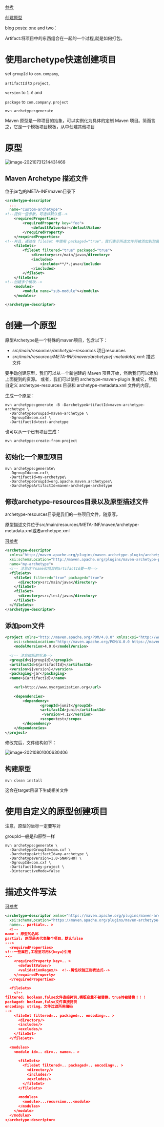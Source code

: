 [参考](https://www.baeldung.com/maven-archetype)

[创建原型](https://maven.apache.org/guides/mini/guide-creating-archetypes.html)

blog posts: [one](http://blogs.jetbrains.com/idea/2009/10/new-packaging-configurations/) and [two](http://blogs.jetbrains.com/idea/2009/10/update-a-running-javaee-application/)：

Artifact:将项目中的东西组合在一起的一个过程,就是如何打包。



# 使用archetype快速创建项目

set `groupId` to `com.company`, 

`artifactId` to `project`, 

`version` to `1.0` and 

`package` to `com.company.project`

```shell
mvn archetype:generate
```



Maven 原型是一种项目的抽象，可以实例化为具体的定制 Maven 项目。简而言之，它是一个模板项目模板，从中创建其他项目

# 原型

![image-20210731214431466](https://piggo-picture.oss-cn-hangzhou.aliyuncs.com/image/image-20210731214431466.png)

## Maven Archetype 描述文件

位于jar包的META-INF/maven目录下

```xml
<archetype-descriptor
  ...
  name="custom-archetype">
<!--提供一些参数，可选择默认值-->
    <requiredProperties> 
        <requiredProperty key="foo">
            <defaultValue>bar</defaultValue>
        </requiredProperty>
    </requiredProperties>
<!--并且，通过在 fileSet 中使用 packaged="true"，我们表示所选文件将被添加到包属性指定的文件夹层次结构中。-->
    <fileSets>
        <fileSet filtered="true" packaged="true">
            <directory>src/main/java</directory>
            <includes>
                <include>**/*.java</include>
            </includes>
        </fileSet>
    </fileSets>
<!--创建多个模块-->
    <modules>
        <module name="sub-module"></module>
    </modules>

</archetype-descriptor>
```

# 创建一个原型

原型Archetype是一个特殊的maven项目，包含以下：

- *src/main/resources/archetype-resources* 项目resources
- *src/main/resources/META-INF/maven/archetype[-metadata].xml*: 描述文件

要手动创建原型，我们可以从一个新创建的 Maven 项目开始，然后我们可以添加上面提到的资源。
或者，我们可以使用 archetype-maven-plugin 生成它，然后自定义 archetype-resources 目录和 archetype-metadata.xml 文件的内容。

生成一个原型：

```shell
mvn archetype:generate -B -DarchetypeArtifactId=maven-archetype-archetype \
  -DarchetypeGroupId=maven-archetype \
  -DgroupId=com.cxf \
  -DartifactId=test-archetype
```

也可以从一个已有项目生成：

```shell
mvn archetype:create-from-project
```



## 初始化一个原型项目

```shell
mvn archetype:generate\
  -DgroupId=com.cxf\
  -DartifactId=my-archetype\
  -DarchetypeGroupId=org.apache.maven.archetypes\
  -DarchetypeArtifactId=maven-archetype-archetype
```



## 修改archetype-resources目录以及原型描述文件

archetype-resources目录是我们的一些项目文件，随意写。

原型描述文件位于src/main/resources/META-INF/maven/archetype-metadata.xml或者archetype.xml

[可参考](https://maven.apache.org/archetype/archetype-models/archetype-descriptor/archetype-descriptor.html)

```xml
<archetype-descriptor
  xmlns="http://maven.apache.org/plugins/maven-archetype-plugin/archetype-descriptor/1.1.0" xmlns:xsi="http://www.w3.org/2001/XMLSchema-instance"
  xsi:schemaLocation="http://maven.apache.org/plugins/maven-archetype-plugin/archetype-descriptor/1.1.0 https://maven.apache.org/xsd/archetype-descriptor-1.1.0.xsd"
  name="my-archetype">
  <!-- 注意这个name和项目的artifactId要一样-->
  <fileSets>
    <fileSet filtered="true" packaged="true">
      <directory>src/main/java</directory>
    </fileSet>
    <fileSet>
      <directory>src/test/java</directory>
    </fileSet>
  </fileSets>
</archetype-descriptor>
```



## 添加pom文件

```xml
<project xmlns="http://maven.apache.org/POM/4.0.0" xmlns:xsi="http://www.w3.org/2001/XMLSchema-instance"
    xsi:schemaLocation="http://maven.apache.org/POM/4.0.0 https://maven.apache.org/xsd/maven-4.0.0.xsd">
    <modelVersion>4.0.0</modelVersion>
 
  <!-- 注意模版的写法-->
  <groupId>${groupId}</groupId>
  <artifactId>${artifactId}</artifactId>
  <version>${version}</version>
  <packaging>jar</packaging>
  <name>${artifactId}</name>
  
    <url>http://www.myorganization.org</url>
 
    <dependencies>
        <dependency>
                <groupId>junit</groupId>
                <artifactId>junit</artifactId>
                 <version>4.12</version>
                <scope>test</scope>
        </dependency>
    </dependencies>
</project>
```

修改完后，文件结构如下：

![image-20210801000630406](https://piggo-picture.oss-cn-hangzhou.aliyuncs.com/image/image-20210801000630406.png)



## 构建原型

```shell
mvn clean install 
```

这会在target目录下生成相关文件

# 使用自定义的原型创建项目

注意，原型的坐标一定要写对

groupId一般是和原型一样

```shell
mvn archetype:generate \
  -DarchetypeGroupId=com.cxf \
  -DarchetypeArtifactId=my-archetype \
  -DarchetypeVersion=1.0-SNAPSHOT \
  -DgroupId=com.cxf \
  -DartifactId=my-project \
  -DinteractiveMode=false
```

# 描述文件写法

[可参考](https://maven.apache.org/archetype/archetype-models/archetype-descriptor/archetype-descriptor.html)

```xml
<archetype-descriptor xmlns="https://maven.apache.org/plugins/maven-archetype-plugin/archetype-descriptor/1.1.0" xmlns:xsi="http://www.w3.org/2001/XMLSchema-instance"
  xsi:schemaLocation="https://maven.apache.org/plugins/maven-archetype-plugin/archetype-descriptor/1.1.0 http://maven.apache.org/xsd/archetype-descriptor-1.1.0.xsd"
  name=.. partial=.. >
  <!--
name : 原型的名称
partial: 原型是否代表整个项目，默认false
--->
  <requiredProperties>  
<!--一些属性,工程里可用${keya}引用
-->
    <requiredProperty key=.. >
      <defaultValue/>
      <validationRegex/>  <!--属性校验正则表达式-->
    </requiredProperty>
  </requiredProperties>
 
  <fileSets>
    <!--
filtered: boolean,false文件直接拷贝,模版变量不被替换，true时被替换！！！
packaged: boolean,false文件直接拷贝
encoding: string，文件过滤所用编码
-->
    <fileSet filtered=.. packaged=.. encoding=.. >
      <directory/>
      <includes/>
      <excludes/>
    </fileSet>
  </fileSets>
 
  <modules>
    <module id=.. dir=.. name=.. >
 
      <fileSets>
        <fileSet filtered=.. packaged=.. encoding=.. >
          <directory/>
          <includes/>
          <excludes/>
        </fileSet>
      </fileSets>
 
      <modules>
        <module>...recursion...<module>
      </modules>
    </module>
  </modules>
</archetype-descriptor>
```

